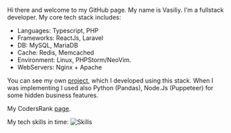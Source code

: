 Hi there and welcome to my GitHub page. My name is Vasiliy. I'm a fullstack developer.
My core tech stack includes:
- Languages: Typescript, PHP
- Frameworks: ReactJs, Laravel
- DB: MySQL, MariaDB
- Cache: Redis, Memcached
- Environment: Linux, PHPStorm/NeoVim.
- WebServers: Nginx + Apache

You can see my own [project](https://magistral-perm.ru), which I developed using this stack. When I was implementing I used also Python (Pandas), Node.Js (Puppeteer) for some hidden business features.

My CodersRank [page](https://profile.codersrank.io/user/lx4777).

My tech skills in time:
![Skills](https://cr-skills-chart-widget.azurewebsites.net/api/api?username=lx4777)


